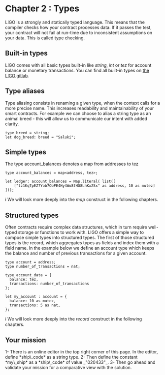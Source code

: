 # Chapter 2 : Types

<dialog character="mechanics">Welcome onboard captain, I'm the ship's mechanic. The first thing to do before departing is to define your ship's parameters. Go ahead!</dialog>

LIGO is a strongly and statically typed language. This means that the compiler checks how your contract processes data. If it passes the test, your contract will not fail at run-time due to inconsistent assumptions on your data. This is called type checking.

## Built-in types

LIGO comes with all basic types built-in like _string_, _int_ or _tez_ for account balance or monetary transactions. You can find all built-in types on <a href="https://gitlab.com/ligolang/ligo/-/blob/dev/src/environment/environment.ml" target="_blank">the LIGO gitlab</a>.

## Type aliases

Type aliasing consists in renaming a given type, when the context calls for a more precise name. This increases readability and maintainability of your smart contracts. For example we can choose to alias a string type as an animal breed - this will allow us to communicate our intent with added clarity.

```
type breed = string;
let dog_breed: breed = "Saluki";
```

## Simple types

The type account_balances denotes a map from addresses to tez

```
type account_balances = map<address, tez>;

let ledger: account_balances = Map.literal( list([
    ["tz1KqTpEZ7Yob7QbPE4Hy4Wo8fHG8LhKxZSx" as address, 10 as mutez]
]));
```

ℹ️  We will look more deeply into the _map_ construct in the following chapters.

## Structured types

Often contracts require complex data structures, which in turn require well-typed storage or functions to work with. LIGO offers a simple way to compose simple types into structured types.
The first of those structured types is the record, which aggregates types as fields and index them with a field name. In the example below we define an account type which keeps the balance and number of previous transactions for a given account.

```
type account = address;
type number_of_transactions = nat;

type account_data = {
  balance: tez,
  transactions: number_of_transactions
};

let my_account : account = {
  balance: 10 as mutez,
  transactions: 5 as nat,
};
```

ℹ️  We will look more deeply into the _record_ construct in the following chapters.

## Your mission

<!-- prettier-ignore -->1- There is an online editor in the top right corner of this page. In the editor, define *ship\_code* as a string type.

<!-- prettier-ignore -->2- Then define the constant *my\_ship* as a *ship\_code* of value _"020433"_.

<!-- prettier-ignore -->3- Then go ahead and validate your mission for a comparative view with the solution.

